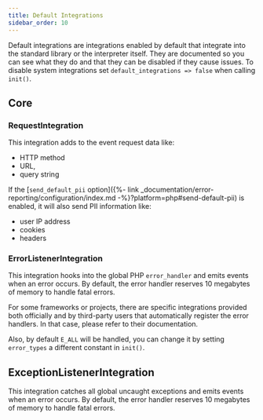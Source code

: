 ```yaml
---
title: Default Integrations
sidebar_order: 10
---
```


Default integrations are integrations enabled by default that integrate into the
standard library or the interpreter itself. They are documented so you can see
what they do and that they can be disabled if they cause issues. To disable
system integrations set `default_integrations => false` when calling `init()`.

## Core

### RequestIntegration

This integration adds to the event request data like:
 * HTTP method 
 * URL, 
 * query string 

If the [`send_default_pii` option]({%- link _documentation/error-reporting/configuration/index.md -%}?platform=php#send-default-pii) 
is enabled, it will also send PII information like:
 * user IP address
 * cookies
 * headers

### ErrorListenerIntegration

This integration hooks into the global PHP `error_handler` and emits events when an error occurs.
By default, the error handler reserves 10 megabytes of memory to handle fatal
errors.

For some frameworks or projects, there are specific integrations provided both
officially and by third-party users that automatically register the error
handlers. In that case, please refer to their documentation.

Also, by default `E_ALL` will be handled, you can change it by setting `error_types` a different constant in `init()`.

## ExceptionListenerIntegration

This integration catches all global uncaught exceptions and emits events when an error occurs.
By default, the error handler reserves 10 megabytes of memory to handle fatal
errors.
